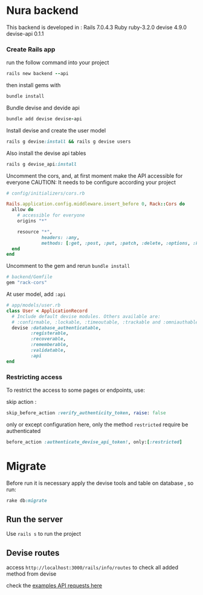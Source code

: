 # Nura backend

This backend is developed in :
Rails 7.0.4.3
Ruby ruby-3.2.0
devise 4.9.0
devise-api 0.1.1



### Create Rails app

run the follow command into your project
````ruby
rails new backend --api
````
then install gems with
````ruby
bundle install
````
Bundle devise and devide api
````ruby
bundle add devise devise-api
````
Install devise and create the user model
````ruby
rails g devise:install && rails g devise users
````
Also install the devise api tables
````ruby
rails g devise_api:install
````
Uncomment the cors, and, at first moment
make the API accessible for everyone
CAUTION: It needs to be configure according
your project
````ruby
# config/initializers/cors.rb

Rails.application.config.middleware.insert_before 0, Rack::Cors do
  allow do
    # accessible for everyone
    origins "*"

    resource "*",
             headers: :any,
             methods: [:get, :post, :put, :patch, :delete, :options, :head]
  end
end
````

Uncomment to the gem and rerun ``bundle install``
````ruby
# backend/Gemfile
gem "rack-cors"
````
At user model, add `:api`
````ruby
# app/models/user.rb
class User < ApplicationRecord
  # Include default devise modules. Others available are:
  # :confirmable, :lockable, :timeoutable, :trackable and :omniauthable
  devise :database_authenticatable,
         :registerable,
         :recoverable,
         :rememberable,
         :validatable, 
         :api
end
````

### Restricting access

To restrict the access to some pages or
endpoints, use:

skip action :
````ruby
skip_before_action :verify_authenticity_token, raise: false
````

only or except configuration
here, only the method `restricted` require
be authenticated
````ruby
before_action :authenticate_devise_api_token!, only:[:restricted]
````

# Migrate
Before run it is necessary apply the devise
tools and table on database , so run:
````ruby
rake db:migrate
````

## Run the server

Use ``rails s`` to run the project

## Devise routes

access ``http://localhost:3000/rails/info/routes``
to check all added method from devise

check the [examples API requests here](https://github.com/nejdetkadir/devise-api#example-api-requests:~:text=Example%20API%20requests)
